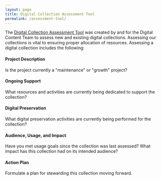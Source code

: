 ```yaml
---
layout: page
title: Digital Collection Assessment Tool
permalink: /assessment-tool/
---
```


The [Digital Collection Assessment Tool](https://uclibs.github.io/digitization-workflow//assets/assessment-tool.docx) was created by and for the Digital Content Team
to assess new and existing digital collections. Assessing our collections is
vital to ensuring proper allocation of resources. Assessing a digital collection includes the following:  

#### Project Description  
Is the project currently a "maintenance" or "growth" project?

#### Ongoing Support
What resources and activities are currently being dedicated to
support the collection?

#### Digital Preservation
What digital preservation activities are currently being performed for the
collection?

#### Audience, Usage, and Impact
Have you met usage goals since the collection was last assessed? What impact
has this collection had on its intended audience?

#### Action Plan
Formulate a plan for stewarding this collection moving forward.
